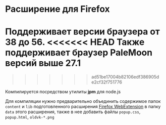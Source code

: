 # Расширение для Firefox
Поддерживает версии браузера от 38 до 56.
<<<<<<< HEAD
Также поддерживает браузер **PaleMoon** версий выше 27.1
=======
>>>>>>> ad51be17004b82106edf386905de2cf32f751776

Компилируется посредством утилиты **jpm** для node.js

Для компиляции нужно предварительно объединить содержимое папок `content` и `lib` подготовленного расширения [Firefox WebExtension](../firefox-webext) в папку `data` этого расширения, также в нее добавить файлы `popup.css`, `popup.html`, `oldvk-*.png`

